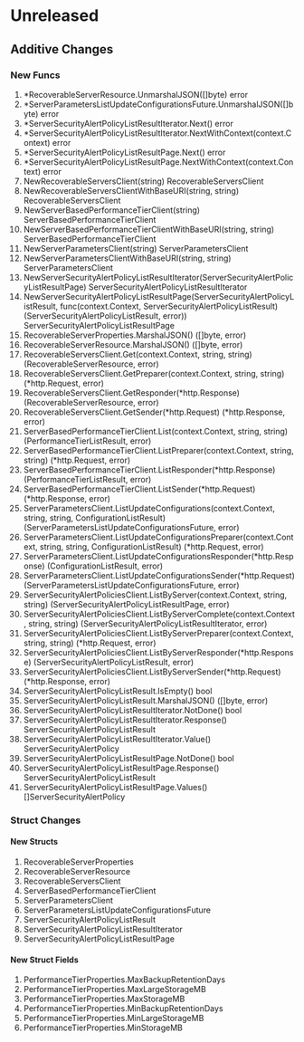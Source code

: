 # Unreleased

## Additive Changes

### New Funcs

1. *RecoverableServerResource.UnmarshalJSON([]byte) error
1. *ServerParametersListUpdateConfigurationsFuture.UnmarshalJSON([]byte) error
1. *ServerSecurityAlertPolicyListResultIterator.Next() error
1. *ServerSecurityAlertPolicyListResultIterator.NextWithContext(context.Context) error
1. *ServerSecurityAlertPolicyListResultPage.Next() error
1. *ServerSecurityAlertPolicyListResultPage.NextWithContext(context.Context) error
1. NewRecoverableServersClient(string) RecoverableServersClient
1. NewRecoverableServersClientWithBaseURI(string, string) RecoverableServersClient
1. NewServerBasedPerformanceTierClient(string) ServerBasedPerformanceTierClient
1. NewServerBasedPerformanceTierClientWithBaseURI(string, string) ServerBasedPerformanceTierClient
1. NewServerParametersClient(string) ServerParametersClient
1. NewServerParametersClientWithBaseURI(string, string) ServerParametersClient
1. NewServerSecurityAlertPolicyListResultIterator(ServerSecurityAlertPolicyListResultPage) ServerSecurityAlertPolicyListResultIterator
1. NewServerSecurityAlertPolicyListResultPage(ServerSecurityAlertPolicyListResult, func(context.Context, ServerSecurityAlertPolicyListResult) (ServerSecurityAlertPolicyListResult, error)) ServerSecurityAlertPolicyListResultPage
1. RecoverableServerProperties.MarshalJSON() ([]byte, error)
1. RecoverableServerResource.MarshalJSON() ([]byte, error)
1. RecoverableServersClient.Get(context.Context, string, string) (RecoverableServerResource, error)
1. RecoverableServersClient.GetPreparer(context.Context, string, string) (*http.Request, error)
1. RecoverableServersClient.GetResponder(*http.Response) (RecoverableServerResource, error)
1. RecoverableServersClient.GetSender(*http.Request) (*http.Response, error)
1. ServerBasedPerformanceTierClient.List(context.Context, string, string) (PerformanceTierListResult, error)
1. ServerBasedPerformanceTierClient.ListPreparer(context.Context, string, string) (*http.Request, error)
1. ServerBasedPerformanceTierClient.ListResponder(*http.Response) (PerformanceTierListResult, error)
1. ServerBasedPerformanceTierClient.ListSender(*http.Request) (*http.Response, error)
1. ServerParametersClient.ListUpdateConfigurations(context.Context, string, string, ConfigurationListResult) (ServerParametersListUpdateConfigurationsFuture, error)
1. ServerParametersClient.ListUpdateConfigurationsPreparer(context.Context, string, string, ConfigurationListResult) (*http.Request, error)
1. ServerParametersClient.ListUpdateConfigurationsResponder(*http.Response) (ConfigurationListResult, error)
1. ServerParametersClient.ListUpdateConfigurationsSender(*http.Request) (ServerParametersListUpdateConfigurationsFuture, error)
1. ServerSecurityAlertPoliciesClient.ListByServer(context.Context, string, string) (ServerSecurityAlertPolicyListResultPage, error)
1. ServerSecurityAlertPoliciesClient.ListByServerComplete(context.Context, string, string) (ServerSecurityAlertPolicyListResultIterator, error)
1. ServerSecurityAlertPoliciesClient.ListByServerPreparer(context.Context, string, string) (*http.Request, error)
1. ServerSecurityAlertPoliciesClient.ListByServerResponder(*http.Response) (ServerSecurityAlertPolicyListResult, error)
1. ServerSecurityAlertPoliciesClient.ListByServerSender(*http.Request) (*http.Response, error)
1. ServerSecurityAlertPolicyListResult.IsEmpty() bool
1. ServerSecurityAlertPolicyListResult.MarshalJSON() ([]byte, error)
1. ServerSecurityAlertPolicyListResultIterator.NotDone() bool
1. ServerSecurityAlertPolicyListResultIterator.Response() ServerSecurityAlertPolicyListResult
1. ServerSecurityAlertPolicyListResultIterator.Value() ServerSecurityAlertPolicy
1. ServerSecurityAlertPolicyListResultPage.NotDone() bool
1. ServerSecurityAlertPolicyListResultPage.Response() ServerSecurityAlertPolicyListResult
1. ServerSecurityAlertPolicyListResultPage.Values() []ServerSecurityAlertPolicy

### Struct Changes

#### New Structs

1. RecoverableServerProperties
1. RecoverableServerResource
1. RecoverableServersClient
1. ServerBasedPerformanceTierClient
1. ServerParametersClient
1. ServerParametersListUpdateConfigurationsFuture
1. ServerSecurityAlertPolicyListResult
1. ServerSecurityAlertPolicyListResultIterator
1. ServerSecurityAlertPolicyListResultPage

#### New Struct Fields

1. PerformanceTierProperties.MaxBackupRetentionDays
1. PerformanceTierProperties.MaxLargeStorageMB
1. PerformanceTierProperties.MaxStorageMB
1. PerformanceTierProperties.MinBackupRetentionDays
1. PerformanceTierProperties.MinLargeStorageMB
1. PerformanceTierProperties.MinStorageMB
